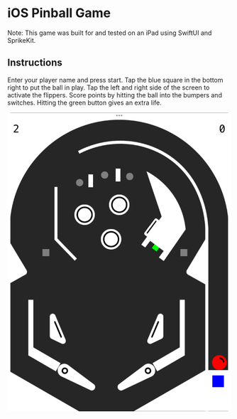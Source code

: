 # iOS Pinball Game

Note: This game was built for and tested on an iPad using SwiftUI and SprikeKit.

## Instructions
Enter your player name and press start. Tap the blue square in the bottom right to put the ball in play. Tap the left and right side of the screen to activate the flippers. Score points by hitting the ball into the bumpers and switches. Hitting the green button gives an extra life.

![Pinball game screenshot](images/game1.PNG)
